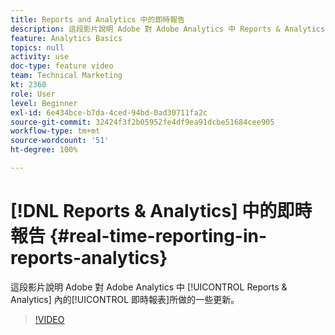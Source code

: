 ```yaml
---
title: Reports and Analytics 中的即時報告
description: 這段影片說明 Adobe 對 Adobe Analytics 中 Reports & Analytics 內的即時報表所做的一些更新。
feature: Analytics Basics
topics: null
activity: use
doc-type: feature video
team: Technical Marketing
kt: 2360
role: User
level: Beginner
exl-id: 6e434bce-b7da-4ced-94bd-0ad30711fa2c
source-git-commit: 32424f3f2b05952fe4df9ea91dcbe51684cee905
workflow-type: tm+mt
source-wordcount: '51'
ht-degree: 100%

---
```


# [!DNL Reports & Analytics] 中的即時報告 {#real-time-reporting-in-reports-analytics}

這段影片說明 Adobe 對 Adobe Analytics 中 [!UICONTROL Reports &amp; Analytics] 內的[!UICONTROL 即時報表]所做的一些更新。

>[!VIDEO](https://video.tv.adobe.com/v/25454/?quality=12)
